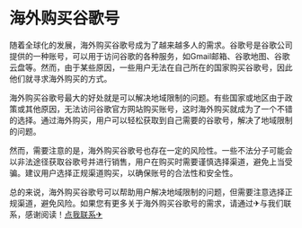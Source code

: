 # 海外购买谷歌号

随着全球化的发展，海外购买谷歌号成为了越来越多人的需求。谷歌号是谷歌公司提供的一种账号，可以用于访问谷歌的各种服务，如Gmail邮箱、谷歌地图、谷歌云盘等。然而，由于某些原因，一些用户无法在自己所在的国家购买谷歌号，因此他们就寻求海外购买的方式。

海外购买谷歌号最大的好处就是可以解决地域限制的问题。有些国家或地区由于政策或其他原因，无法访问谷歌官方网站购买账号，这时海外购买就成为了一个不错的选择。通过海外购买，用户可以轻松获取到自己需要的谷歌号，解决了地域限制的问题。

然而，需要注意的是，海外购买谷歌号也存在一定的风险性。一些不法分子可能会以非法途径获取谷歌号并进行销售，用户在购买时需要谨慎选择渠道，避免上当受骗。建议用户选择正规渠道购买，以确保账号的合法性和安全性。

总的来说，海外购买谷歌号可以帮助用户解决地域限制的问题，但需要注意选择正规渠道，避免风险。如果您有更多关于海外购买谷歌号的需求，请通过✈与我们联系，感谢阅读！[点我联系✈](https://dev.G208.com)